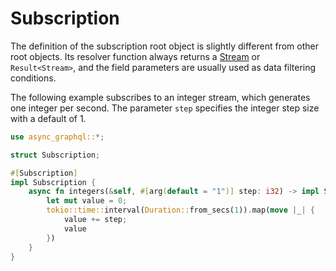 # Subscription

The definition of the subscription root object is slightly different from other root objects. Its resolver function always returns a [Stream](https://docs.rs/futures-core/~0.3/futures_core/stream/trait.Stream.html) or `Result<Stream>`, and the field parameters are usually used as data filtering conditions.

The following example subscribes to an integer stream, which generates one integer per second. The parameter `step` specifies the integer step size with a default of 1.

```rust
use async_graphql::*;

struct Subscription;

#[Subscription]
impl Subscription {
    async fn integers(&self, #[arg(default = "1")] step: i32) -> impl Stream<Item = i32> {
        let mut value = 0;
        tokio::time::interval(Duration::from_secs(1)).map(move |_| {
            value += step;
            value
        })
    }
}
```

